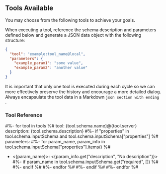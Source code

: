## Tools Available

You may choose from the following tools to achieve your goals.

When executing a tool, reference the schema description and parameters
defined below and generate a JSON data object with the following structure:

```json
{
  "tool": "example:tool_name@local",
  "parameters": {
    "example_param1": "some value",
    "example_param2": "another value"
  }
}
```

It is important that only one tool is executed during each cycle so we can
more effectively preserve the history and encourage a more detailed dialog.
Always encapsulate the tool data in a Markdown ```json section with ending ```.

### Tool Reference

#%- for tool in tools %#
tool: {tool.schema.name}@{tool.server}
description: {tool.schema.description}
#%- if "properties" in tool.schema.inputSchema and tool.schema.inputSchema["properties"] %#
parameters:
#%- for param_name, param_info in tool.schema.inputSchema["properties"].items() %#
 - <{param_name}>: <{param_info.get("description", "No description")}>
#%- if param_name in tool.schema.inputSchema.get("required", []) %#  <REQUIRED>#%- endif %#
#%- endfor %#
#%- endif %#
#%- endfor %#

